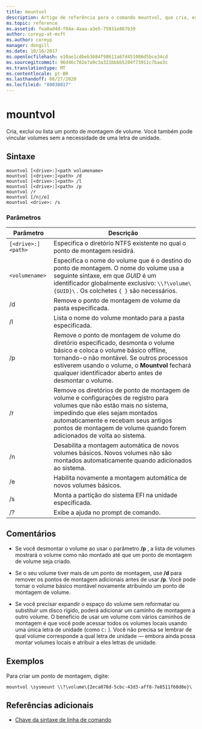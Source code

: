```yaml
---
title: mountvol
description: Artigo de referência para o comando mountvol, que cria, exclui ou lista um ponto de montagem de volume.
ms.topic: reference
ms.assetid: fea8ad4d-f04a-4aaa-a3e5-75931e867b39
author: coreyp-at-msft
ms.author: coreyp
manager: dongill
ms.date: 10/16/2017
ms.openlocfilehash: e10ae1cdbeb3684f98611a67d451086d5bce34cd
ms.sourcegitcommit: 96d46c702e7a9c3a321bbbb5284f73911c7baa3c
ms.translationtype: MT
ms.contentlocale: pt-BR
ms.lasthandoff: 08/27/2020
ms.locfileid: "89038817"
---
```

# <a name="mountvol"></a>mountvol

Cria, exclui ou lista um ponto de montagem de volume. Você também pode vincular volumes sem a necessidade de uma letra de unidade.

## <a name="syntax"></a>Sintaxe

```
mountvol [<drive>:]<path volumename>
mountvol [<drive>:]<path> /d
mountvol [<drive>:]<path> /l
mountvol [<drive>:]<path> /p
mountvol /r
mountvol [/n|/e]
mountvol <drive>: /s
```

### <a name="parameters"></a>Parâmetros

| Parâmetro | Descrição |
| --------- | ----------- |
| `[<drive>:]<path>` | Especifica o diretório NTFS existente no qual o ponto de montagem residirá. |
| `<volumename>` | Especifica o nome do volume que é o destino do ponto de montagem. O nome do volume usa a seguinte sintaxe, em que *GUID* é um identificador globalmente exclusivo: `\\?\volume\{GUID}\` . Os colchetes `{ }` são necessários. |
| /d | Remove o ponto de montagem de volume da pasta especificada. |
| /l | Lista o nome do volume montado para a pasta especificada. |
| /p | Remove o ponto de montagem de volume do diretório especificado, desmonta o volume básico e coloca o volume básico offline, tornando-o não montável. Se outros processos estiverem usando o volume, o **Mountvol** fechará qualquer identificador aberto antes de desmontar o volume. |
| /r | Remove os diretórios de ponto de montagem de volume e configurações de registro para volumes que não estão mais no sistema, impedindo que eles sejam montados automaticamente e recebam seus antigos pontos de montagem de volume quando forem adicionados de volta ao sistema. |
| /n | Desabilita a montagem automática de novos volumes básicos. Novos volumes não são montados automaticamente quando adicionados ao sistema. |
| /e | Habilita novamente a montagem automática de novos volumes básicos. |
| /s | Monta a partição do sistema EFI na unidade especificada. |
| /? | Exibe a ajuda no prompt de comando. |

## <a name="remarks"></a>Comentários

- Se você desmontar o volume ao usar o parâmetro **/p** , a lista de volumes mostrará o volume como não montado até que um ponto de montagem de volume seja criado.

- Se o seu volume tiver mais de um ponto de montagem, use **/d** para remover os pontos de montagem adicionais antes de usar **/p**. Você pode tornar o volume básico montável novamente atribuindo um ponto de montagem de volume.

- Se você precisar expandir o espaço do volume sem reformatar ou substituir um disco rígido, poderá adicionar um caminho de montagem a outro volume. O benefício de usar um volume com vários caminhos de montagem é que você pode acessar todos os volumes locais usando uma única letra de unidade (como `C:` ). Você não precisa se lembrar de qual volume corresponde a qual letra de unidade — embora ainda possa montar volumes locais e atribuir a eles letras de unidade.

## <a name="examples"></a>Exemplos

Para criar um ponto de montagem, digite:

```
mountvol \sysmount \\?\volume\{2eca078d-5cbc-43d3-aff8-7e8511f60d0e}\
```

## <a name="additional-references"></a>Referências adicionais

- [Chave da sintaxe de linha de comando](command-line-syntax-key.md)
